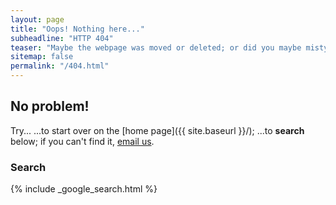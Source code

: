 ```yaml
---
layout: page
title: "Oops! Nothing here..."
subheadline: "HTTP 404"
teaser: "Maybe the webpage was moved or deleted; or did you maybe mistype the link?"
sitemap: false
permalink: "/404.html"
---
```

## No problem!

Try...
...to start over on the [home page]({{ site.baseurl }}/);
...to **search** below;
if you can't find it, [email us](mailto:mthomas7@ithaca.edu?Subject=CalcVidsWebsite).

### Search

{% include _google_search.html %}

